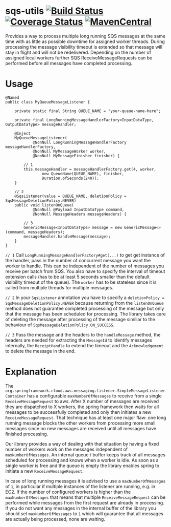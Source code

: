 # sqs-utils [![Build Status](https://travis-ci.org/Mercateo/sqs-utils.svg?branch=master)](https://travis-ci.org/Mercateo/sqs-utils) [![Coverage Status](https://coveralls.io/repos/github/Mercateo/sqs-utils/badge.svg)](https://coveralls.io/github/Mercateo/sqs-utils?branch=master) [![MavenCentral](https://img.shields.io/maven-central/v/com.mercateo.sqs/sqs-utils.svg)](http://search.maven.org/#search%7Cgav%7C1%7Cg%3A%22com.mercateo.sqs%22%20AND%20a%3A%22sqs-utils%22)

Provides a way to process multiple long running SQS messages at the same time with as little as possible downtime for assigned worker threads. During processing the message visibility timeout is extended so that message will stay in flight and will not be redelivered. Depending on the number of assigned local workers further SQS ReceiveMessageRequests can be performed before all messages have completed processing.

 
# Usage

```
@Named
public class MyQueueMessageListener {
 
    private static final String QUEUE_NAME = "your-queue-name-here";
 
    private final LongRunningMessageHandlerFactory<InputDataType, OutputDataType> messageHandler;
    
    @Inject
    MyQueueMessageListener(
            @NonNull LongRunningMessageHandlerFactory messageHandlerFactory,
            @NonNull MyMessageWorker worker,
            @NonNull MyMessageFinisher finisher) {
            
        // 1
        this.messageHandler = messageHandlerFactory.get(4, worker, 
                new QueueName(QUEUE_NAME), finisher, 
                Duration.ofSeconds(240));
    }
 
    // 2
    @SqsListener(value = QUEUE_NAME, deletionPolicy = SqsMessageDeletionPolicy.NEVER)
    public void listenOnQueue(
            @NonNull @Payload InputDataType command,
            @NonNull MessageHeaders messageHeaders) {
 
        // 3
        GenericMessage<InputDataType> message = new GenericMessage<>(command, messageHeaders);
        messageHandler.handleMessage(message);
    }
}
```

`// 1` Call `LongRunningMessageHandlerFactory#get(...)` to get get instance of the handler, pass in the number of concurrent message you want the worker to handle. This can be independent of the number of messages you receive per batch from SQS. You also have to specify the interval of timeout extension calls (has to be at least 5 seconds smaller than the default visibility timeout of the queue). The `worker` has to be stateless since it is called from multiple threads for multiple messages.

`// 2` In your `SqsListener` annotation you have to specify a `deletionPolicy = SqsMessageDeletionPolicy.NEVER` because returning from the `listenOnQueue` method does not guarantee completed processing of the message but only that the message has been scheduled for processing. The library takes care of deleting the message after processing of the message similiar to the behaviour of `SqsMessageDeletionPolicy.ON_SUCCESS`.

`// 3` Pass the message and the headers to the `handleMessage` method, the headers are needed for extracting the `MessageId` to identify messages internally, the `ReceiptHandle` to extend the timeout and the `Acknowledgement` to delete the message in the end. 


# Explanation

The `org.springframework.cloud.aws.messaging.listener.SimpleMessageListenerContainer` has a configurable `maxNumberOfMessages` to receive from a single `ReceiveMessageRequest` to aws.
After X number of messages are received they are dispatched to X workers, the spring framework then waits for all messages to be successfully completed and only then initiates a new `ReceiveMessageRequest`. 
That technique has at least one major flaw: one long running message blocks the other workers from processing more small messages since no new messages are received until all messages have finished processing.

Our library provides a way of dealing with that situation by having a fixed number of workers work on the messages independent of `maxNumberOfMessages`. An internal queue / buffer keeps track of all messages scheduled for processing and knows when a worker is idle. As soon as a single worker is free and the queue is empty the library enables spring to initiate a new `ReceiveMessageRequest`. 

In case of long running messages it is advised to use a `maxNumberOfMessages` of `1`, in particular if multiple instances of the listener are running, e.g. in EC2. If the number of configured workers is higher than the `maxNumberOfMessages` that means that multiple `ReceiveMessageRequest` can be performed while messages from the first request are already in processing. If you do not want any messages in the internal buffer of the library you should set `maxNumberOfMessages` to `1` which will guarantee that all messages are actually being processed, none are waiting.
